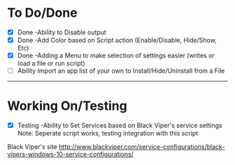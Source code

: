 # To Do/Done
- [X] Done -Ability to Disable output 
- [X] Done -Add Color based on Script action (Enable/Disable, Hide/Show, Etc)
- [X] Done -Adding a Menu to make selection of settings easier (writes or load a file or run script) 
- [ ] Ability Import an app list of your own to Install/Hide/Uninstall from a File

-------------------------------------------------------------------------------------------------------------

# Working On/Testing
- [X] Testing -Ability to Set Services based on Black Viper's service settings <br> 
Note: Seperate script works, testing integration with this script <br>

Black Viper's site
http://www.blackviper.com/service-configurations/black-vipers-windows-10-service-configurations/
